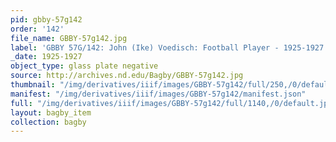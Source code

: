```yaml
---
pid: gbby-57g142
order: '142'
file_name: GBBY-57g142.jpg
label: 'GBBY 57G/142: John (Ike) Voedisch: Football Player - 1925-1927'
_date: 1925-1927
object_type: glass plate negative
source: http://archives.nd.edu/Bagby/GBBY-57g142.jpg
thumbnail: "/img/derivatives/iiif/images/GBBY-57g142/full/250,/0/default.jpg"
manifest: "/img/derivatives/iiif/images/GBBY-57g142/manifest.json"
full: "/img/derivatives/iiif/images/GBBY-57g142/full/1140,/0/default.jpg"
layout: bagby_item
collection: bagby
---
```

